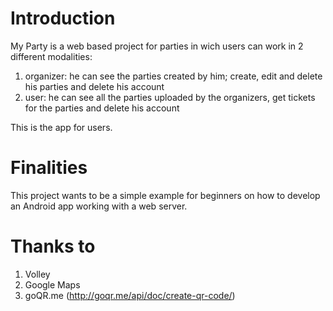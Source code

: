 # Introduction 
My Party is a web based project for parties in wich users can work in 2 different modalities:
1) organizer: he can see the parties created by him; create, edit and delete his parties and delete his account
2) user: he can see all the parties uploaded by the organizers, get tickets for the parties and delete his account

This is the app for users.

# Finalities
This project wants to be a simple example for beginners on how to develop an Android app working with a web server.

# Thanks to
1) Volley
2) Google Maps
3) goQR.me (http://goqr.me/api/doc/create-qr-code/)
